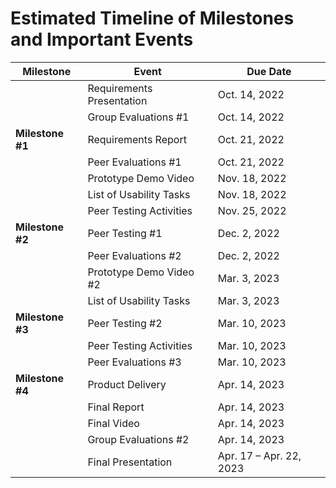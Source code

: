# Estimated Timeline of Milestones and Important Events


|Milestone|Event|Due Date|
|---------|-----|--------|
||Requirements Presentation|Oct. 14, 2022|
||Group Evaluations #1|Oct. 14, 2022|
|**Milestone #1**|Requirements Report|Oct. 21, 2022|
||Peer Evaluations #1|Oct. 21, 2022|
||Prototype Demo Video|Nov. 18, 2022|
||List of Usability Tasks|Nov. 18, 2022|
||Peer Testing Activities|Nov. 25, 2022|
|**Milestone #2**|Peer Testing #1|Dec. 2, 2022|
||Peer Evaluations #2|Dec. 2, 2022|
||Prototype Demo Video #2|Mar. 3, 2023|
||List of Usability Tasks|Mar. 3, 2023|
|**Milestone #3**|Peer Testing #2|Mar. 10, 2023|
||Peer Testing Activities|Mar. 10, 2023|
||Peer Evaluations #3|Mar. 10, 2023|
|**Milestone #4**|Product Delivery|Apr. 14, 2023|
||Final Report|Apr. 14, 2023|
||Final Video|Apr. 14, 2023|
||Group Evaluations #2|Apr. 14, 2023|
||Final Presentation|Apr. 17 – Apr. 22, 2023|
